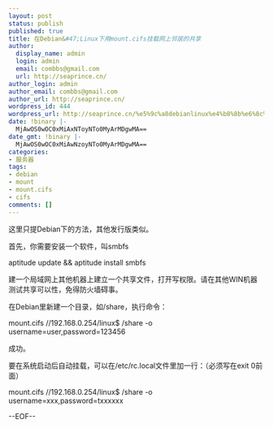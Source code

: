 ```yaml
---
layout: post
status: publish
published: true
title: 在Debian&#47;Linux下用mount.cifs挂载网上邻居的共享
author:
  display_name: admin
  login: admin
  email: combbs@gmail.com
  url: http://seaprince.cn/
author_login: admin
author_email: combbs@gmail.com
author_url: http://seaprince.cn/
wordpress_id: 444
wordpress_url: http://seaprince.cn/%e5%9c%a8debianlinux%e4%b8%8b%e6%8c%82%e8%bd%bd%e7%bd%91%e4%b8%8a%e9%82%bb%e5%b1%85%e7%9a%84%e5%85%b1%e4%ba%ab/
date: !binary |-
  MjAwOS0wOC0xMiAxNToyNTo0MyArMDgwMA==
date_gmt: !binary |-
  MjAwOS0wOC0xMiAwNzoyNTo0MyArMDgwMA==
categories:
- 服务器
tags:
- debian
- mount
- mount.cifs
- cifs
comments: []
---
```

<p>这里只提Debian下的方法，其他发行版类似。</p>
<p>首先，你需要安装一个软件，叫smbfs</p>
<p>aptitude update &amp;&amp; aptitude install smbfs</p>
<p>建一个局域网上其他机器上建立一个共享文件，打开写权限。请在其他WIN机器测试共享可以性，免得防火墙碍事。</p>
<p>在Debian里新建一个目录，如&#47;share，执行命令：</p>
<p>mount.cifs &#47;&#47;192.168.0.254&#47;linux$ &#47;share -o username=user,password=123456</p>
<p>成功。</p>
<p>要在系统启动后自动挂载，可以在&#47;etc&#47;rc.local文件里加一行：（必须写在exit 0前面）</p>
<p>mount.cifs &#47;&#47;192.168.0.254&#47;linux$ &#47;share -o username=xxx,password=txxxxxx</p>
<p>--EOF--</p>
